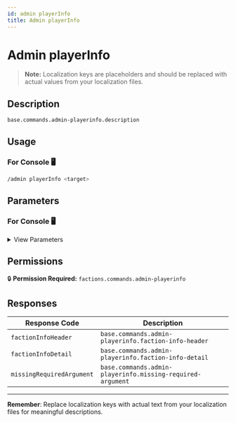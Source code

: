 ```yaml
---
id: admin playerInfo
title: Admin playerInfo
---
```


# Admin playerInfo

> **Note:** Localization keys are placeholders and should be replaced with actual values from your localization files.

## Description

`base.commands.admin-playerinfo.description`

## Usage

### For Console 🖥️

```bash
/admin playerInfo <target>
```

## Parameters

### For Console 🖥️

<details>
<summary>View Parameters</summary>

| Parameter | Type | Required | Description |
|-----------|------|----------|-------------|
| target | OfflinePlayer | Yes | `base.commands.admin-playerinfo.arguments.target.description` |

</details>

## Permissions

🔒 **Permission Required:** `factions.commands.admin-playerinfo`

## Responses

| Response Code             | Description                                         |
|---------------------------|-----------------------------------------------------|
| `factionInfoHeader` | `base.commands.admin-playerinfo.faction-info-header` |
| `factionInfoDetail` | `base.commands.admin-playerinfo.faction-info-detail` |
| `missingRequiredArgument` | `base.commands.admin-playerinfo.missing-required-argument` |

---
**Remember**: Replace localization keys with actual text from your localization files for meaningful descriptions.
